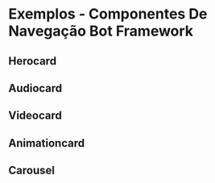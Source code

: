 # Exemplos - Componentes De Navegação Bot Framework

## Herocard
## Audiocard
## Videocard
## Animationcard
## Carousel 
